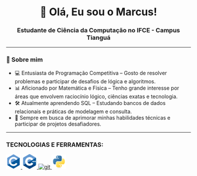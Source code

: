 <h1 align="center"> 👋 Olá, Eu sou o Marcus!</h1>
<h3 align="center">Estudante de Ciência da Computação no IFCE - Campus Tianguá</h3>

---

<h3>🧠 Sobre mim</h3>
<ul>
  <li>💻 Entusiasta de Programação Competitiva – Gosto de resolver problemas e participar de desafios de lógica e algoritmos.</li>
  <li>📊 Aficionado por Matemática e Física – Tenho grande interesse por áreas que envolvem raciocínio lógico, ciências exatas e tecnologia.</li>
  <li>🛠️ Atualmente aprendendo SQL – Estudando bancos de dados relacionais e práticas de modelagem e consulta.</li>
  <li>🎯 Sempre em busca de aprimorar minhas habilidades técnicas e participar de projetos desafiadores.</li>
</ul>

---

<h3 align="left">TECNOLOGIAS E FERRAMENTAS:</h3>
<p align="left"> 
  <a href="https://www.cprogramming.com/" target="_blank" rel="noreferrer">
    <img src="https://raw.githubusercontent.com/devicons/devicon/master/icons/c/c-original.svg" alt="c" width="40" height="40"/> 
  </a> 
  <a href="https://www.w3schools.com/cpp/" target="_blank" rel="noreferrer"> 
    <img src="https://raw.githubusercontent.com/devicons/devicon/master/icons/cplusplus/cplusplus-original.svg" alt="cplusplus" width="40" height="40"/> 
  </a> 
  <a href="https://git-scm.com/" target="_blank" rel="noreferrer"> 
    <img src="https://www.vectorlogo.zone/logos/git-scm/git-scm-icon.svg" alt="git" width="40" height="40"/> 
  </a> 
  <a href="https://www.python.org" target="_blank" rel="noreferrer"> 
    <img src="https://raw.githubusercontent.com/devicons/devicon/master/icons/python/python-original.svg" alt="python" width="40" height="40"/> 
  </a> 
</p>


